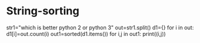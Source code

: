 # String-sorting
str1="which is better python 2 or python 3"
out=str1.split()
d1={}
for i in out:
    d1[i]=out.count(i)
out1=sorted(d1.items())
for i,j in out1:
    print((i,j))
